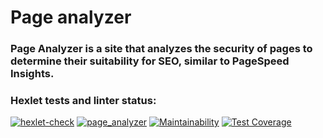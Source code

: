 # Page analyzer

### Page Analyzer is a site that analyzes the security of pages to determine their suitability for SEO, similar to PageSpeed Insights.


### Hexlet tests and linter status:
[![hexlet-check](https://github.com/CfyRJ/python-project-83/actions/workflows/hexlet-check.yml/badge.svg)](https://github.com/CfyRJ/python-project-83/actions/workflows/hexlet-check.yml)
[![page_analyzer](https://github.com/CfyRJ/python-project-83/actions/workflows/page_analyzer.yml/badge.svg)](https://github.com/CfyRJ/python-project-83/actions/workflows/page_analyzer.yml)
[![Maintainability](https://api.codeclimate.com/v1/badges/ee1eaff6395d807159cd/maintainability)](https://codeclimate.com/github/CfyRJ/python-project-83/maintainability)
[![Test Coverage](https://api.codeclimate.com/v1/badges/ee1eaff6395d807159cd/test_coverage)](https://codeclimate.com/github/CfyRJ/python-project-83/test_coverage)


<!-- ##  Output formats

* stylish - used by default. Outputs the result as a multi-line text with a dictionary tree structure.
* plain - Outputs the result as a multiline text in the form:
  * Property ... was added ...
  * Property ... was removed ...
  * Property ... was updated ...
* json - Outputs the result as a json object.

### Hexlet tests and linter status:
[![Actions Status](https://github.com/CfyRJ/python-project-83/actions/workflows/hexlet-check.yml/badge.svg)](https://github.com/CfyRJ/python-project-83/actions) -->